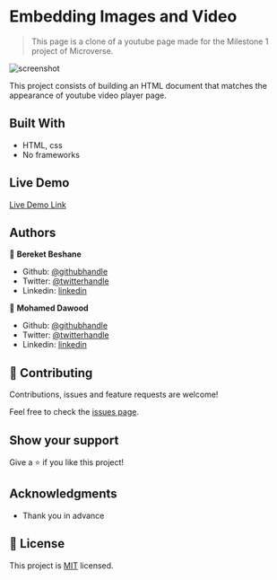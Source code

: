 # Embedding Images and Video

> This page is a clone of a youtube page made for the Milestone 1 project of Microverse.

![screenshot]()

This project consists of building an HTML document that matches the appearance of youtube video player page.

## Built With

- HTML, css
- No frameworks


## Live Demo

[Live Demo Link](https://rawcdn.githack.com/MohameDawood/Embedding-Images-and-Video/457814392ec18a2db3e75df53ef553fed39ee460/index.html)


## Authors

👤 **Bereket Beshane**

- Github: [@githubhandle](https://github.com/Berabjesus)
- Twitter: [@twitterhandle](https://twitter.com/bereket_ababu_b)
- Linkedin: [linkedin](https://www.linkedin.com/in/bereket-beshane-a1b75a1a9/)

👤 **Mohamed Dawood**

- Github: [@githubhandle](https://github.com/MohameDawood/)
- Twitter: [@twitterhandle](https://twitter.com/Mohamedawood8)
- Linkedin: [linkedin](https://www.linkedin.com/in/mohamedawood/)

## 🤝 Contributing

Contributions, issues and feature requests are welcome!

Feel free to check the [issues page](issues/).

## Show your support

Give a ⭐️ if you like this project!

## Acknowledgments

- Thank you in advance

## 📝 License

This project is [MIT](lic.url) licensed.
